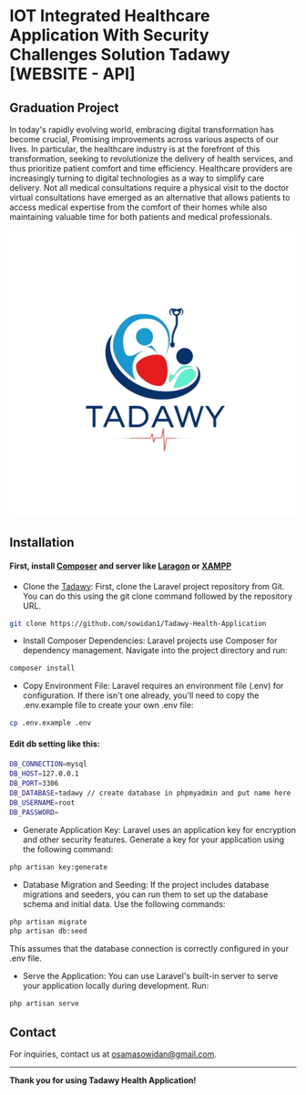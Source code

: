 # IOT Integrated Healthcare Application With Security Challenges Solution Tadawy [WEBSITE - API]

## Graduation Project 

In today's rapidly evolving world, embracing digital transformation has become crucial, Promising improvements across various aspects of our lives. In particular, the healthcare industry is at the forefront of this transformation, seeking to revolutionize the delivery of health services, and thus prioritize patient comfort and time efficiency. Healthcare providers are increasingly turning to digital technologies as a way to simplify care delivery. Not all medical consultations require a physical visit to the doctor virtual consultations have emerged as an alternative that allows patients to access medical expertise from the comfort of their homes while also maintaining valuable time for both patients and medical professionals.

![Logo](https://github.com/sowidan1/Tadawy-Health-Application/blob/master/public/images/logo.png)

## Installation

#### First, install [Composer](https://getcomposer.org/) and server like [Laragon](https://laragon.org/index.html) or [XAMPP](https://www.apachefriends.org/)

- Clone the [Tadawy](https://github.com/sowidan1/Tadawy-Health-Application): First, clone the Laravel project repository from Git. You can do this using the git clone command followed by the repository URL.
```bash
git clone https://github.com/sowidan1/Tadawy-Health-Application
```

- Install Composer Dependencies: Laravel projects use Composer for dependency management. Navigate into the project directory and run:
```bash
composer install
```

- Copy Environment File: Laravel requires an environment file (.env) for configuration. If there isn't one already, you'll need to copy the .env.example file to create your own .env file:
```bash
cp .env.example .env
```

#### Edit db setting like this:
```bash
DB_CONNECTION=mysql
DB_HOST=127.0.0.1
DB_PORT=3306
DB_DATABASE=tadawy // create database in phpmyadmin and put name here
DB_USERNAME=root
DB_PASSWORD=
```

- Generate Application Key: Laravel uses an application key for encryption and other security features. Generate a key for your application using the following command:
```bash
php artisan key:generate
```

- Database Migration and Seeding: If the project includes database migrations and seeders, you can run them to set up the database schema and initial data. Use the following commands:
```bash
php artisan migrate
php artisan db:seed
```
This assumes that the database connection is correctly configured in your .env file.

- Serve the Application: You can use Laravel's built-in server to serve your application locally during development. Run:
```bash
php artisan serve
```

## Contact

For inquiries, contact us at [osamasowidan@gmail.com](mailto:osamasowidan1@gmail.com).

---

**Thank you for using Tadawy Health Application!**
